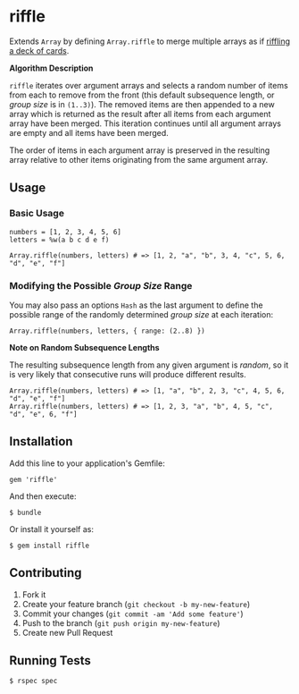 # riffle

Extends `Array` by defining `Array.riffle` to merge multiple arrays as if
[riffling a deck of cards](http://en.wikipedia.org/wiki/Shuffling#Riffle).

**Algorithm Description**

`riffle` iterates over argument arrays and selects a random number
of items from each to remove from the front (this default subsequence
length, or *group size* is in `(1..3)`). The removed items are then
appended to a new array which is returned as the result after all items
from each argument array have been merged. This iteration continues
until all argument arrays are empty and all items have been merged.

The order of items in each argument array is preserved in the resulting
array relative to other items originating from the same argument array.

## Usage

### Basic Usage

    numbers = [1, 2, 3, 4, 5, 6]
    letters = %w(a b c d e f)

    Array.riffle(numbers, letters) # => [1, 2, "a", "b", 3, 4, "c", 5, 6, "d", "e", "f"]

### Modifying the Possible *Group Size* Range
You may also pass an options `Hash` as the last argument to define the
possible range of the randomly determined *group size* at each iteration:

    Array.riffle(numbers, letters, { range: (2..8) })

**Note on Random Subsequence Lengths**

The resulting subsequence length from any given argument is *random*,
so it is very likely that consecutive runs will produce
different results.

    Array.riffle(numbers, letters) # => [1, "a", "b", 2, 3, "c", 4, 5, 6, "d", "e", "f"]
    Array.riffle(numbers, letters) # => [1, 2, 3, "a", "b", 4, 5, "c", "d", "e", 6, "f"]

## Installation

Add this line to your application's Gemfile:

    gem 'riffle'

And then execute:

    $ bundle

Or install it yourself as:

    $ gem install riffle

## Contributing

1. Fork it
2. Create your feature branch (`git checkout -b my-new-feature`)
3. Commit your changes (`git commit -am 'Add some feature'`)
4. Push to the branch (`git push origin my-new-feature`)
5. Create new Pull Request

## Running Tests

    $ rspec spec
